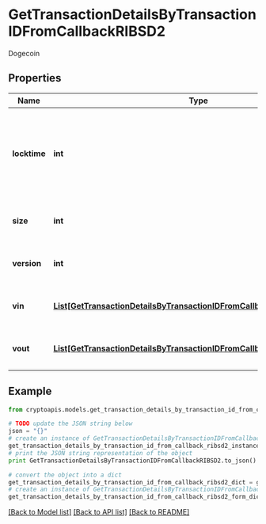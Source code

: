 # GetTransactionDetailsByTransactionIDFromCallbackRIBSD2

Dogecoin

## Properties
Name | Type | Description | Notes
------------ | ------------- | ------------- | -------------
**locktime** | **int** | Represents the time at which a particular transaction can be added to the blockchain. | 
**size** | **int** | Represents the total size of this transaction. | 
**version** | **int** | Represents transaction version number. | 
**vin** | [**List[GetTransactionDetailsByTransactionIDFromCallbackRIBSD2VinInner]**](GetTransactionDetailsByTransactionIDFromCallbackRIBSD2VinInner.md) | Represents the transaction inputs. | 
**vout** | [**List[GetTransactionDetailsByTransactionIDFromCallbackRIBSD2VoutInner]**](GetTransactionDetailsByTransactionIDFromCallbackRIBSD2VoutInner.md) | Represents the transaction outputs. | 

## Example

```python
from cryptoapis.models.get_transaction_details_by_transaction_id_from_callback_ribsd2 import GetTransactionDetailsByTransactionIDFromCallbackRIBSD2

# TODO update the JSON string below
json = "{}"
# create an instance of GetTransactionDetailsByTransactionIDFromCallbackRIBSD2 from a JSON string
get_transaction_details_by_transaction_id_from_callback_ribsd2_instance = GetTransactionDetailsByTransactionIDFromCallbackRIBSD2.from_json(json)
# print the JSON string representation of the object
print GetTransactionDetailsByTransactionIDFromCallbackRIBSD2.to_json()

# convert the object into a dict
get_transaction_details_by_transaction_id_from_callback_ribsd2_dict = get_transaction_details_by_transaction_id_from_callback_ribsd2_instance.to_dict()
# create an instance of GetTransactionDetailsByTransactionIDFromCallbackRIBSD2 from a dict
get_transaction_details_by_transaction_id_from_callback_ribsd2_form_dict = get_transaction_details_by_transaction_id_from_callback_ribsd2.from_dict(get_transaction_details_by_transaction_id_from_callback_ribsd2_dict)
```
[[Back to Model list]](../README.md#documentation-for-models) [[Back to API list]](../README.md#documentation-for-api-endpoints) [[Back to README]](../README.md)


